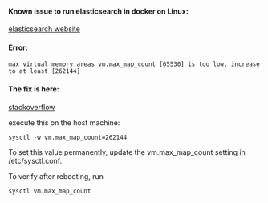 #### Known issue to run elasticsearch in docker on Linux:
[elasticsearch website](https://www.elastic.co/guide/en/elasticsearch/reference/current/docker.html#docker-cli-run-prod-mode)
#### Error:
```
max virtual memory areas vm.max_map_count [65530] is too low, increase to at least [262144]
```

#### The fix is here:
[stackoverflow](http://stackoverflow.com/questions/40352134/fail-when-start-a-new-container-with-elasticsearch-5-0)

execute this on the host machine:
```shell
sysctl -w vm.max_map_count=262144
```

To set this value permanently, update the vm.max_map_count setting in /etc/sysctl.conf.

To verify after rebooting, run
```shell
sysctl vm.max_map_count
```
